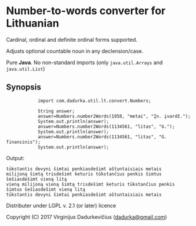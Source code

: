 # Number-to-words converter for Lithuanian

Cardinal, ordinal and definite ordinal forms supported.

Adjusts optional countable noun in any declension/case.

Pure __Java__. No non-standard imports (only `java.util.Arrays` and `java.util.List`)

## Synopsis
```
            import com.dadurka.util.lt.convert.Numbers;

            String answer;
            answer=Numbers.number2Words(1958, "metai", "Įn. įvardž.");
            System.out.println(answer);
            answer=Numbers.number2Words(1134561, "litas", "G.");
            System.out.println(answer);
            answer=Numbers.number2Words(1134561, "litas", "G. finansinis");
            System.out.println(answer);
```
Output:
```
tūkstantis devyni šimtai penkiasdešimt aštuntaisiais metais
milijoną šimtą trisdešimt keturis tūkstančius penkis šimtus šešiasdešimt vieną litą
vieną milijoną vieną šimtą trisdešimt keturis tūkstančius penkis šimtus šešiasdešimt vieną litą
tūkstantis devyni šimtai penkiasdešimt aštuntaisiais metais
```
Distributer under LGPL v. 2.1 (or later) licence

Copyright (C) 2017 Virginijus Dadurkevičius (dadurka@gmail.com)